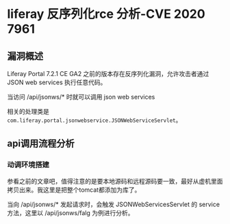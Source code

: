 # liferay 反序列化rce 分析-CVE 2020 7961

## 漏洞概述

Liferay Portal 7.2.1 CE GA2 之前的版本存在反序列化漏洞，允许攻击者通过 JSON web services 执行任意代码。

当访问 /api/jsonws/* 时就可以调用 json web services

相关的处理类是 `com.liferay.portal.jsonwebservice.JSONWebServiceServlet`。

## api调用流程分析

### 动调环境搭建

参看之前的文章吧，值得注意的是要本地源码和远程源码要一致，最好从虚机里面拷贝出来。我这里是把整个tomcat都添加为库了。

当向 /api/jsonws/* 发起请求时，会触发 JSONWebServicesServlet 的 service 方法，这里以 /api/jsonws/falg 为例进行分析。



